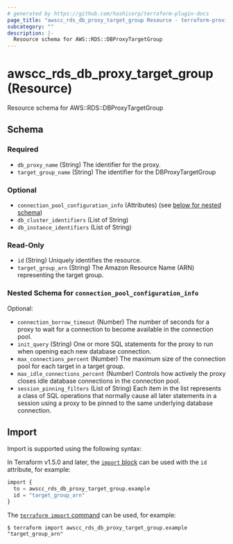 ```yaml
---
# generated by https://github.com/hashicorp/terraform-plugin-docs
page_title: "awscc_rds_db_proxy_target_group Resource - terraform-provider-awscc"
subcategory: ""
description: |-
  Resource schema for AWS::RDS::DBProxyTargetGroup
---
```


# awscc_rds_db_proxy_target_group (Resource)

Resource schema for AWS::RDS::DBProxyTargetGroup



<!-- schema generated by tfplugindocs -->
## Schema

### Required

- `db_proxy_name` (String) The identifier for the proxy.
- `target_group_name` (String) The identifier for the DBProxyTargetGroup

### Optional

- `connection_pool_configuration_info` (Attributes) (see [below for nested schema](#nestedatt--connection_pool_configuration_info))
- `db_cluster_identifiers` (List of String)
- `db_instance_identifiers` (List of String)

### Read-Only

- `id` (String) Uniquely identifies the resource.
- `target_group_arn` (String) The Amazon Resource Name (ARN) representing the target group.

<a id="nestedatt--connection_pool_configuration_info"></a>
### Nested Schema for `connection_pool_configuration_info`

Optional:

- `connection_borrow_timeout` (Number) The number of seconds for a proxy to wait for a connection to become available in the connection pool.
- `init_query` (String) One or more SQL statements for the proxy to run when opening each new database connection.
- `max_connections_percent` (Number) The maximum size of the connection pool for each target in a target group.
- `max_idle_connections_percent` (Number) Controls how actively the proxy closes idle database connections in the connection pool.
- `session_pinning_filters` (List of String) Each item in the list represents a class of SQL operations that normally cause all later statements in a session using a proxy to be pinned to the same underlying database connection.

## Import

Import is supported using the following syntax:

In Terraform v1.5.0 and later, the [`import` block](https://developer.hashicorp.com/terraform/language/import) can be used with the `id` attribute, for example:

```terraform
import {
  to = awscc_rds_db_proxy_target_group.example
  id = "target_group_arn"
}
```

The [`terraform import` command](https://developer.hashicorp.com/terraform/cli/commands/import) can be used, for example:

```shell
$ terraform import awscc_rds_db_proxy_target_group.example "target_group_arn"
```
